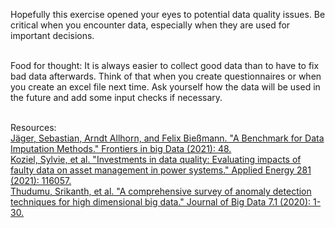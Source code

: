 Hopefully this exercise opened your eyes to potential data quality issues. Be critical when you encounter data, especially when they are used for important decisions.<br><br>

Food for thought: It is always easier to collect good data than to have to fix bad data afterwards. Think of that when you create questionnaires or when you create an excel file next time. Ask yourself how the data will be used in the future and add some input checks if necessary.<br><br>

Resources:<br>
[Jäger, Sebastian, Arndt Allhorn, and Felix Bießmann. "A Benchmark for Data Imputation Methods." Frontiers in big Data (2021): 48.](https://www.frontiersin.org/articles/10.3389/fdata.2021.693674/full)<br>
[Koziel, Sylvie, et al. "Investments in data quality: Evaluating impacts of faulty data on asset management in power systems." Applied Energy 281 (2021): 116057.](https://www.sciencedirect.com/science/article/pii/S0306261920314896)<br>
[Thudumu, Srikanth, et al. "A comprehensive survey of anomaly detection techniques for high dimensional big data." Journal of Big Data 7.1 (2020): 1-30.](https://link.springer.com/content/pdf/10.1186/s40537-020-00320-x.pdf)

